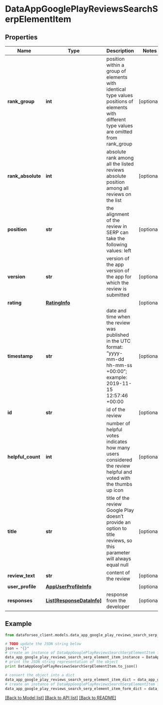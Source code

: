 # DataAppGooglePlayReviewsSearchSerpElementItem


## Properties

Name | Type | Description | Notes
------------ | ------------- | ------------- | -------------
**rank_group** | **int** | position within a group of elements with identical type values positions of elements with different type values are omitted from rank_group | [optional] 
**rank_absolute** | **int** | absolute rank among all the listed reviews absolute position among all reviews on the list | [optional] 
**position** | **str** | the alignment of the review in SERP can take the following values: left | [optional] 
**version** | **str** | version of the app version of the app for which the review is submitted | [optional] 
**rating** | [**RatingInfo**](RatingInfo.md) |  | [optional] 
**timestamp** | **str** | date and time when the review was published in the UTC format: “yyyy-mm-dd hh-mm-ss +00:00”; example: 2019-11-15 12:57:46 +00:00 | [optional] 
**id** | **str** | id of the review | [optional] 
**helpful_count** | **int** | number of helpful votes indicates how many users considered the review helpful and voted with the thumbs up icon | [optional] 
**title** | **str** | title of the review Google Play doesn’t provide an option to title reviews, so this parameter will always equal null | [optional] 
**review_text** | **str** | content of the review | [optional] 
**user_profile** | [**AppUserProfileInfo**](AppUserProfileInfo.md) |  | [optional] 
**responses** | [**List[ResponseDataInfo]**](ResponseDataInfo.md) | response from the developer | [optional] 

## Example

```python
from dataforseo_client.models.data_app_google_play_reviews_search_serp_element_item import DataAppGooglePlayReviewsSearchSerpElementItem

# TODO update the JSON string below
json = "{}"
# create an instance of DataAppGooglePlayReviewsSearchSerpElementItem from a JSON string
data_app_google_play_reviews_search_serp_element_item_instance = DataAppGooglePlayReviewsSearchSerpElementItem.from_json(json)
# print the JSON string representation of the object
print DataAppGooglePlayReviewsSearchSerpElementItem.to_json()

# convert the object into a dict
data_app_google_play_reviews_search_serp_element_item_dict = data_app_google_play_reviews_search_serp_element_item_instance.to_dict()
# create an instance of DataAppGooglePlayReviewsSearchSerpElementItem from a dict
data_app_google_play_reviews_search_serp_element_item_form_dict = data_app_google_play_reviews_search_serp_element_item.from_dict(data_app_google_play_reviews_search_serp_element_item_dict)
```
[[Back to Model list]](../README.md#documentation-for-models) [[Back to API list]](../README.md#documentation-for-api-endpoints) [[Back to README]](../README.md)


